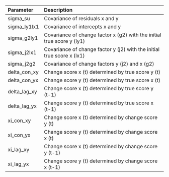 | Parameter           | Description                                                            |
| :------------------ | :--------------------------------------------------------------------- |
| sigma\_su           | Covariance of residuals x and y                                        |
| sigma\_ly1lx1       | Covariance of intercepts x and y                                       |
| sigma\_g2ly1        | Covariance of change factor x (g2) with the initial true score y (ly1) |
| sigma\_j2lx1        | Covariance of change factor y (j2) with the initial true score x (lx1) |
| sigma\_j2g2         | Covariance of change factors y (j2) and x (g2)                         |
| delta\_con\_xy      | Change score x (t) determined by true score y (t)                      |
| delta\_con\_yx      | Change score y (t) determined by true score x (t)                      |
| delta\_lag\_xy      | Change score x (t) determined by true score y (t-1)                    |
| delta\_lag\_yx      | Change score y (t) determined by true score x (t-1)                    |
| xi\_con\_xy         | Change score x (t) determined by change score y (t)                    |
| xi\_con\_yx         | Change score y (t) determined by change score x (t)                    |
| xi\_lag\_xy         | Change score x (t) determined by change score y (t-1)                  |
| xi\_lag\_yx         | Change score y (t) determined by change score x (t-1)                  |
